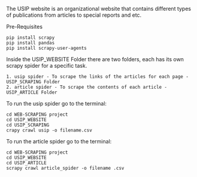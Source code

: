 The USIP website is an organizational website that contains different types of publications from articles to special reports and etc.

Pre-Requisites
```
pip install scrapy 
pip install pandas
pip install scrapy-user-agents
```

Inside the USIP_WEBSITE Folder there are two folders, each has its own scrapy spider for a specific task.

    1. usip spider - To scrape the links of the articles for each page - USIP_SCRAPING Folder
    2. article spider - To scrape the contents of each article - USIP_ARTICLE Folder


To run the usip spider go to the terminal:
```
cd WEB-SCRAPING project
cd USIP_WEBSITE
cd USIP_SCRAPING
crapy crawl usip -o filename.csv
```

To run the article spider go to the terminal:
```
cd WEB-SCRAPING project
cd USIP_WEBSITE
cd USIP_ARTICLE
scrapy crawl article_spider -o filename .csv
```
